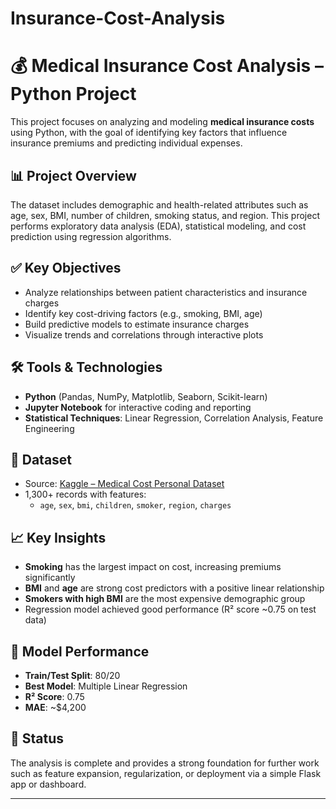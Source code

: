 # Insurance-Cost-Analysis
# 💰 Medical Insurance Cost Analysis – Python Project

This project focuses on analyzing and modeling **medical insurance costs** using Python, with the goal of identifying key factors that influence insurance premiums and predicting individual expenses.

## 📊 Project Overview

The dataset includes demographic and health-related attributes such as age, sex, BMI, number of children, smoking status, and region. This project performs exploratory data analysis (EDA), statistical modeling, and cost prediction using regression algorithms.

## ✅ Key Objectives

- Analyze relationships between patient characteristics and insurance charges
- Identify key cost-driving factors (e.g., smoking, BMI, age)
- Build predictive models to estimate insurance charges
- Visualize trends and correlations through interactive plots

## 🛠 Tools & Technologies

- **Python** (Pandas, NumPy, Matplotlib, Seaborn, Scikit-learn)
- **Jupyter Notebook** for interactive coding and reporting
- **Statistical Techniques**: Linear Regression, Correlation Analysis, Feature Engineering

## 📁 Dataset

- Source: [Kaggle – Medical Cost Personal Dataset](https://www.kaggle.com/datasets/mirichoi0218/insurance)
- 1,300+ records with features:
  - `age`, `sex`, `bmi`, `children`, `smoker`, `region`, `charges`

## 📈 Key Insights

- **Smoking** has the largest impact on cost, increasing premiums significantly
- **BMI** and **age** are strong cost predictors with a positive linear relationship
- **Smokers with high BMI** are the most expensive demographic group
- Regression model achieved good performance (R² score ~0.75 on test data)

## 🔮 Model Performance

- **Train/Test Split**: 80/20
- **Best Model**: Multiple Linear Regression
- **R² Score**: 0.75
- **MAE**: ~$4,200

## 📌 Status

The analysis is complete and provides a strong foundation for further work such as feature expansion, regularization, or deployment via a simple Flask app or dashboard.

---

